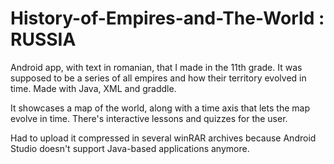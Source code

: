 # History-of-Empires-and-The-World : RUSSIA
Android app, with text in romanian, that I made in the 11th grade.
It was supposed to be a series of all empires and how their territory evolved in time.
Made with Java, XML and graddle.

It showcases a map of the world, along with a time axis that lets the map evolve in time.
There's interactive lessons and quizzes for the user.

Had to upload it compressed in several winRAR archives because Android Studio doesn't support Java-based applications anymore.
